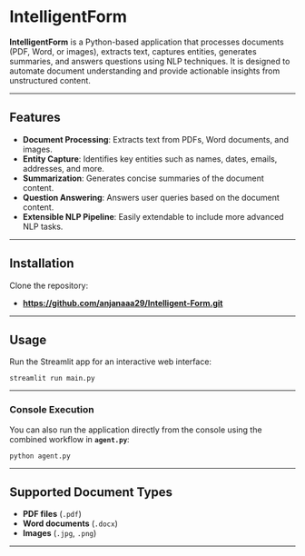 # IntelligentForm

**IntelligentForm** is a Python-based application that processes documents (PDF, Word, or images), extracts text, captures entities, generates summaries, and answers questions using NLP techniques. It is designed to automate document understanding and provide actionable insights from unstructured content.

---

## Features

- **Document Processing**: Extracts text from PDFs, Word documents, and images.  
- **Entity Capture**: Identifies key entities such as names, dates, emails, addresses, and more.  
- **Summarization**: Generates concise summaries of the document content.  
- **Question Answering**: Answers user queries based on the document content.  
- **Extensible NLP Pipeline**: Easily extendable to include more advanced NLP tasks.

---

## Installation
Clone the repository:
- **https://github.com/anjanaaa29/Intelligent-Form.git**

---

## Usage
Run the Streamlit app for an interactive web interface:

`streamlit run main.py`

---

###  Console Execution

You can also run the application directly from the console using the combined workflow in **`agent.py`**:

`python agent.py`


---

## Supported Document Types

- **PDF files** (`.pdf`)  
- **Word documents** (`.docx`)  
- **Images** (`.jpg`, `.png`)


---










